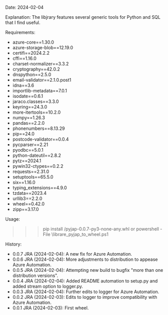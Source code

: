 Date: 2024-02-04

Explanation:
The libjrary features several generic tools for Python and SQL that I find useful.

Requirements:
- azure-core==1.30.0
- azure-storage-blob==12.19.0
- certifi==2024.2.2
- cffi==1.16.0
- charset-normalizer==3.3.2
- cryptography==42.0.2
- dnspython==2.5.0
- email-validator==2.1.0.post1
- idna==3.6
- importlib-metadata==7.0.1
- isodate==0.6.1
- jaraco.classes==3.3.0
- keyring==24.3.0
- more-itertools==10.2.0
- numpy==1.26.3
- pandas==2.2.0
- phonenumbers==8.13.29
- pip==24.0
- postcode-validator==0.0.4
- pycparser==2.21
- pyodbc==5.0.1
- python-dateutil==2.8.2
- pytz==2024.1
- pywin32-ctypes==0.2.2
- requests==2.31.0
- setuptools==65.5.0
- six==1.16.0
- typing_extensions==4.9.0
- tzdata==2023.4
- urllib3==2.2.0
- wheel==0.42.0
- zipp==3.17.0

Usage:
>>> pip install <path>/pyjap-0.0.7-py3-none-any.whl
or
>>> powershell -File <path>\librare_pyjap_to_wheel.ps1

History:
- 0.0.7 JRA (2024-02-04): A new fix for Azure Automation.
- 0.0.6 JRA (2024-02-04): More adjustments to distribution to appease Azure Automation.
- 0.0.5 JRA (2024-02-04): Attempting new build to bugfix "more than one distribution versions".
- 0.0.4 JRA (2024-02-04): Added README automation to setup.py and added stream option to logger.py.
- 0.0.3 JRA (2024-02-04): Further edits to logger for Azure Automation.
- 0.0.2 JRA (2024-02-03): Edits to logger to improve compatibility with Azure Automation.
- 0.0.1 JRA (2024-02-03): First wheel.